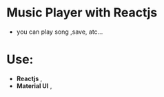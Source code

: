 # Music Player with Reactjs
- you can play song ,save, atc...

# Use:
- **Reactjs** ,
- **Material UI** ,
